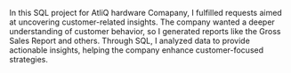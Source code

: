 In this SQL project for AtliQ hardware Comapany,  I fulfilled requests aimed at uncovering customer-related insights. The company wanted a deeper understanding of customer behavior, so I generated reports like the Gross Sales Report and others. Through SQL, I analyzed data to provide actionable insights, helping the company enhance customer-focused strategies.
